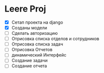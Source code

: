 # Leere Proj

- [x] Сетап проекта на django
- [x] Созданы модели
- [ ] Сделать авторизацию
- [ ] Отрисовка списка отделов и сотрудников
- [ ] Отрисовка списка задач
- [ ] Отрисовка Отчетов
- [ ] динамический Интерфейс
- [ ] Создание задачи
- [ ] Создание отчета
